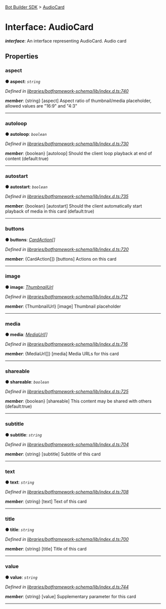 [Bot Builder SDK](../README.md) > [AudioCard](../interfaces/botbuilder.audiocard.md)



# Interface: AudioCard

*__interface__*: An interface representing AudioCard. Audio card



## Properties
<a id="aspect"></a>

###  aspect

**●  aspect**:  *`string`* 

*Defined in [libraries/botframework-schema/lib/index.d.ts:740](https://github.com/Microsoft/botbuilder-js/blob/f596b7c/libraries/botframework-schema/lib/index.d.ts#L740)*


*__member__*: {string} [aspect] Aspect ratio of thumbnail/media placeholder, allowed values are "16:9" and "4:3"





___

<a id="autoloop"></a>

###  autoloop

**●  autoloop**:  *`boolean`* 

*Defined in [libraries/botframework-schema/lib/index.d.ts:730](https://github.com/Microsoft/botbuilder-js/blob/f596b7c/libraries/botframework-schema/lib/index.d.ts#L730)*


*__member__*: {boolean} [autoloop] Should the client loop playback at end of content (default:true)





___

<a id="autostart"></a>

###  autostart

**●  autostart**:  *`boolean`* 

*Defined in [libraries/botframework-schema/lib/index.d.ts:735](https://github.com/Microsoft/botbuilder-js/blob/f596b7c/libraries/botframework-schema/lib/index.d.ts#L735)*


*__member__*: {boolean} [autostart] Should the client automatically start playback of media in this card (default:true)





___

<a id="buttons"></a>

###  buttons

**●  buttons**:  *[CardAction](botbuilder.cardaction.md)[]* 

*Defined in [libraries/botframework-schema/lib/index.d.ts:720](https://github.com/Microsoft/botbuilder-js/blob/f596b7c/libraries/botframework-schema/lib/index.d.ts#L720)*


*__member__*: {CardAction[]} [buttons] Actions on this card





___

<a id="image"></a>

###  image

**●  image**:  *[ThumbnailUrl](botbuilder.thumbnailurl.md)* 

*Defined in [libraries/botframework-schema/lib/index.d.ts:712](https://github.com/Microsoft/botbuilder-js/blob/f596b7c/libraries/botframework-schema/lib/index.d.ts#L712)*


*__member__*: {ThumbnailUrl} [image] Thumbnail placeholder





___

<a id="media"></a>

###  media

**●  media**:  *[MediaUrl](botbuilder.mediaurl.md)[]* 

*Defined in [libraries/botframework-schema/lib/index.d.ts:716](https://github.com/Microsoft/botbuilder-js/blob/f596b7c/libraries/botframework-schema/lib/index.d.ts#L716)*


*__member__*: {MediaUrl[]} [media] Media URLs for this card





___

<a id="shareable"></a>

###  shareable

**●  shareable**:  *`boolean`* 

*Defined in [libraries/botframework-schema/lib/index.d.ts:725](https://github.com/Microsoft/botbuilder-js/blob/f596b7c/libraries/botframework-schema/lib/index.d.ts#L725)*


*__member__*: {boolean} [shareable] This content may be shared with others (default:true)





___

<a id="subtitle"></a>

###  subtitle

**●  subtitle**:  *`string`* 

*Defined in [libraries/botframework-schema/lib/index.d.ts:704](https://github.com/Microsoft/botbuilder-js/blob/f596b7c/libraries/botframework-schema/lib/index.d.ts#L704)*


*__member__*: {string} [subtitle] Subtitle of this card





___

<a id="text"></a>

###  text

**●  text**:  *`string`* 

*Defined in [libraries/botframework-schema/lib/index.d.ts:708](https://github.com/Microsoft/botbuilder-js/blob/f596b7c/libraries/botframework-schema/lib/index.d.ts#L708)*


*__member__*: {string} [text] Text of this card





___

<a id="title"></a>

###  title

**●  title**:  *`string`* 

*Defined in [libraries/botframework-schema/lib/index.d.ts:700](https://github.com/Microsoft/botbuilder-js/blob/f596b7c/libraries/botframework-schema/lib/index.d.ts#L700)*


*__member__*: {string} [title] Title of this card





___

<a id="value"></a>

###  value

**●  value**:  *`string`* 

*Defined in [libraries/botframework-schema/lib/index.d.ts:744](https://github.com/Microsoft/botbuilder-js/blob/f596b7c/libraries/botframework-schema/lib/index.d.ts#L744)*


*__member__*: {string} [value] Supplementary parameter for this card





___



